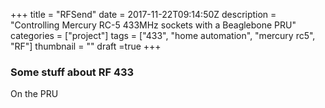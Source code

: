 +++
title = "RFSend"
date = 2017-11-22T09:14:50Z
description = "Controlling Mercury RC-5 433MHz sockets with a Beaglebone PRU"
categories = ["project"]
tags = ["433", "home automation", "mercury rc5", "RF"]
thumbnail = ""
draft =true
+++

### Some stuff about RF 433

On the PRU
